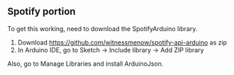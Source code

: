 ## Spotify portion 

To get this working, need to download the SpotifyArduino library.
1. Download https://github.com/witnessmenow/spotify-api-arduino as zip
2. In Arduino IDE, go to Sketch -> Include library -> Add ZIP library

Also, go to Manage Libraries and install ArduinoJson.